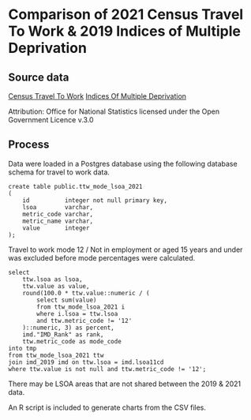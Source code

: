 # Comparison of 2021 Census Travel To Work & 2019 Indices of Multiple Deprivation

## Source data

[Census Travel To Work](https://www.ons.gov.uk/employmentandlabourmarket/peopleinwork/employmentandemployeetypes/bulletins/traveltoworkenglandandwales/census2021)
[Indices Of Multiple Deprivation](https://www.gov.uk/government/statistics/english-indices-of-deprivation-2019)

Attribution:  Office for National Statistics licensed under the Open Government Licence v.3.0

## Process

Data were loaded in a Postgres database using the following database schema for travel to work data.

```
create table public.ttw_mode_lsoa_2021
(
    id          integer not null primary key,
    lsoa        varchar,
    metric_code varchar,
    metric_name varchar,
    value       integer
);
```

Travel to work mode 12 / Not in employment or aged 15 years and under was excluded before mode percentages were calculated.

```
select  
    ttw.lsoa as lsoa,  
    ttw.value as value,  
    round(100.0 * ttw.value::numeric / (  
        select sum(value)  
        from ttw_mode_lsoa_2021 i  
        where i.lsoa = ttw.lsoa  
        and ttw.metric_code != '12'  
    )::numeric, 3) as percent,  
    imd."IMD_Rank" as rank,  
    ttw.metric_code as mode_code  
into tmp  
from ttw_mode_lsoa_2021 ttw  
join imd_2019 imd on ttw.lsoa = imd.lsoa11cd  
where ttw.value is not null and ttw.metric_code != '12';
```

There may be LSOA areas that are not shared between the 2019 & 2021 data.

An R script is included to generate charts from the CSV files. 